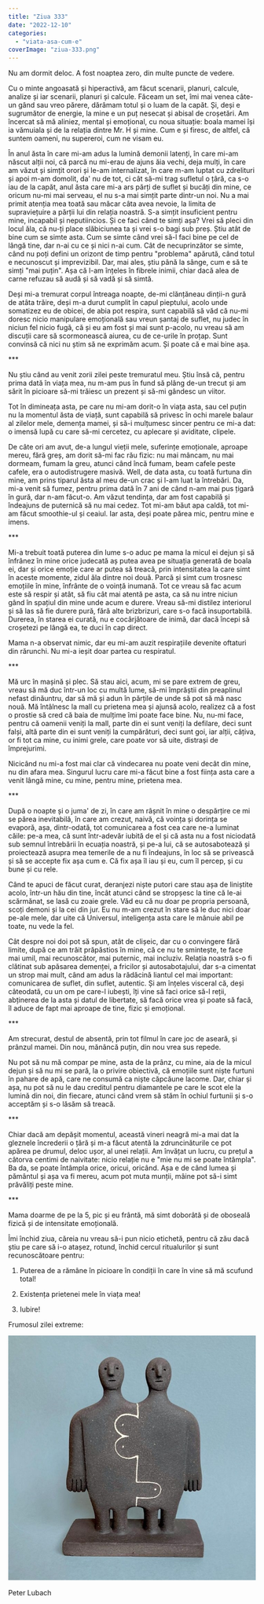 ```yaml
---
title: "Ziua 333"
date: "2022-12-10"
categories: 
  - "viata-asa-cum-e"
coverImage: "ziua-333.png"
---
```


Nu am dormit deloc. A fost noaptea zero, din multe puncte de vedere.

Cu o minte angoasată și hiperactivă, am făcut scenarii, planuri, calcule, analize și iar scenarii, planuri și calcule. Făceam un set, îmi mai venea câte-un gând sau vreo părere, dărâmam totul și o luam de la capăt. Și, deși e sugrumător de energie, la mine e un puț nesecat și abisal de croșetări. Am încercat să mă aliniez, mental și emoțional, cu noua situație: boala mamei își ia vămuiala și de la relația dintre Mr. H și mine. Cum e și firesc, de altfel, că suntem oameni, nu supereroi, cum ne visam eu. 

În anul ăsta în care mi-am adus la lumină demonii latenți, în care mi-am născut alții noi, că parcă nu mi-erau de ajuns ăia vechi, deja mulți, în care am văzut și simțit orori și le-am internalizat, în care m-am luptat cu zdrelituri și apoi m-am domolit, da' nu de tot, ci cât să-mi trag sufletul o țâră, ca s-o iau de la capăt, anul ăsta care mi-a ars părți de suflet și bucăți din mine, ce oricum nu-mi mai serveau, el nu s-a mai simțit parte dintr-un noi. Nu a mai primit atenția mea toată sau măcar câta avea nevoie, la limita de supraviețuire a părții lui din relația noastră. S-a simțit insuficient pentru mine, incapabil și neputiincios. Și ce faci când te simți așa? Vrei să pleci din locul ăla, că nu-ți place slăbiciunea ta și vrei s-o bagi sub preș. Știu atât de bine cum se simte asta. Cum se simte când vrei să-l faci bine pe cel de lângă tine, dar n-ai cu ce și nici n-ai cum. Cât de necuprinzător se simte, când nu poți defini un orizont de timp pentru "problema" apărută, când totul e necunoscut și imprevizibil. Dar, mai ales, știu până la sânge, cum e să te simți "mai puțin". Așa că l-am înțeles în fibrele inimii, chiar dacă alea de carne refuzau să audă și să vadă și să simtă.

Deși mi-a tremurat corpul întreaga noapte, de-mi clănțăneau dinții-n gură de atâta trăire, deși m-a durut cumplit în capul pieptului, acolo unde somatizez eu de obicei, de abia pot respira, sunt capabilă să văd că nu-mi doresc nicio manipulare emoțională sau vreun șantaj de suflet, nu judec în niciun fel nicio fugă, că și eu am fost și mai sunt p-acolo, nu vreau să am discuții care să scormonească aiurea, cu de ce-urile în proțap. Sunt convinsă că nici nu știm să ne exprimăm acum. Și poate că e mai bine așa.

\*\*\*

Nu știu când au venit zorii zilei peste tremuratul meu. Știu însă că, pentru prima dată în viața mea, nu m-am pus în fund să plâng de-un trecut și am sărit în picioare să-mi trăiesc un prezent și să-mi gândesc un viitor. 

Tot în dimineața asta, pe care nu mi-am dorit-o în viața asta, sau cel puțin nu la momentul ăsta de viață, sunt capabilă să privesc în ochi marele balaur al zilelor mele, demența mamei, și să-i mulțumesc sincer pentru ce mi-a dat: o imensă lupă cu care să-mi cercetez, cu aplecare și aviditate, clipele. 

De câte ori am avut, de-a lungul vieții mele, suferințe emoționale, aproape mereu, fără greș, am dorit să-mi fac rău fizic: nu mai mâncam, nu mai dormeam, fumam la greu, atunci când încă fumam, beam cafele peste cafele, era o autodistrugere masivă. Well, de data asta, cu toată furtuna din mine, am prins tiparul ăsta al meu de-un crac și l-am luat la întrebări. Da, mi-a venit să fumez, pentru prima dată în 7 ani de când n-am mai pus țigară în gură, dar n-am făcut-o. Am văzut tendința, dar am fost capabilă și îndeajuns de puternică să nu mai cedez. Tot mi-am băut apa caldă, tot mi-am făcut smoothie-ul și ceaiul. Iar asta, deși poate părea mic, pentru mine e imens. 

\*\*\*

Mi-a trebuit toată puterea din lume s-o aduc pe mama la micul ei dejun și să înfrânez în mine orice judecată aș putea avea pe situația generată de boala ei, dar și orice emoție care ar putea să treacă, prin intensitatea la care simt în aceste momente, zidul ăla dintre noi două. Parcă și simt cum trosnesc emoțiile în mine, înfrânte de o voință inumană. Tot ce vreau să fac acum este să respir și atât, să fiu cât mai atentă pe asta, ca să nu intre niciun gând în spațiul din mine unde acum e durere. Vreau să-mi distilez interiorul și să las să fie durere pură, fără alte brizbrizuri, care s-o facă insuportabilă. Durerea, în starea ei curată, nu e cocârjătoare de inimă, dar dacă începi să croșetezi pe lângă ea, te duci în cap direct.

Mama n-a observat nimic, dar eu mi-am auzit respirațiile devenite oftaturi din rărunchi. Nu mi-a ieșit doar partea cu respiratul. 

\*\*\*

Mă urc în mașină și plec. Să stau aici, acum, mi se pare extrem de greu, vreau să mă duc într-un loc cu multă lume, să-mi împrăștii din preaplinul nefast dinăuntru, dar să mă și adun în părțile de unde să pot să mă nasc nouă. Mă întâlnesc la mall cu prietena mea și ajunsă acolo, realizez că a fost o prostie să cred că baia de mulțime îmi poate face bine. Nu, nu-mi face, pentru că oamenii veniți la mall, parte din ei sunt veniți la defilare, deci sunt falși, altă parte din ei sunt veniți la cumpărături, deci sunt goi, iar alții, câțiva, or fi tot ca mine, cu inimi grele, care poate vor să uite, distrași de împrejurimi.

Nicicând nu mi-a fost mai clar că vindecarea nu poate veni decât din mine, nu din afara mea. Singurul lucru care mi-a făcut bine a fost ființa asta care a venit lângă mine, cu mine, pentru mine, prietena mea.

\*\*\*

După o noapte și o juma' de zi, în care am râșnit în mine o despărțire ce mi se părea inevitabilă, în care am crezut, naivă, că voința și dorința se evaporă, așa, dintr-odată, tot comunicarea a fost cea care ne-a luminat căile: pe-a mea, că sunt într-adevăr iubită de el și că asta nu a fost niciodată sub semnul întrebării în ecuația noastră, și pe-a lui, că se autosabotează și proiectează asupra mea temerile de a nu fi îndeajuns, în loc să se privească și să se accepte fix așa cum e. Că fix așa îl iau și eu, cum îl percep, și cu bune și cu rele.

Când te apuci de făcut curat, deranjezi niște putori care stau așa de liniștite acolo, într-un hău din tine, încât atunci când se stropșesc la tine că le-ai scărmănat, se lasă cu zoaie grele. Văd eu că nu doar pe propria persoană, scoți demoni și la cei din jur. Eu nu m-am crezut în stare să le duc nici doar pe-ale mele, dar uite că Universul, inteligența asta care le mânuie abil pe toate, nu vede la fel. 

Cât despre noi doi pot să spun, atât de clișeic, dar cu o convingere fără limite, după ce am trăit prăpăstios în mine, că ce nu te smintește, te face mai umil, mai recunoscător, mai puternic, mai incluziv. Relația noastră s-o fi clătinat sub apăsarea demenței, a fricilor și autosabotajului, dar s-a cimentat un strop mai mult, când am adus la rădăcină liantul cel mai important: comunicarea de suflet, din suflet, autentic. Și am înțeles visceral că, deși câteodată, cu un om pe care-l iubești, îți vine să faci orice să-l reții, abținerea de la asta și datul de libertate, să facă orice vrea și poate să facă, îl aduce de fapt mai aproape de tine, fizic și emoțional. 

\*\*\*

Am strecurat, destul de absentă, prin tot filmul în care joc de aseară, și prânzul mamei. Din nou, mănâncă puțin, din nou vrea sus repede.

Nu pot să nu mă compar pe mine, asta de la prânz, cu mine, aia de la micul dejun și să nu mi se pară, la o privire obiectivă, că emoțiile sunt niște furtuni în pahare de apă, care ne consumă ca niște căpcăune lacome. Dar, chiar și așa, nu pot să nu le dau creditul pentru diamantele pe care le scot ele la lumină din noi, din fiecare, atunci când vrem să stăm în ochiul furtunii și s-o acceptăm și s-o lăsăm să treacă.

\*\*\*

Chiar dacă am depășit momentul, această vineri neagră mi-a mai dat la gleznele încrederii o țâră și m-a făcut atentă la zdruncinăturile ce pot apărea pe drumul, deloc ușor, al unei relații. Am învățat un lucru, cu prețul a câtorva centimi de naivitate: nicio relație nu e "mie nu mi se poate întâmpla". Ba da, se poate întâmpla orice, oricui, oricând. Așa e de când lumea și pământul și așa va fi mereu, acum pot muta munții, mâine pot să-i simt prăvăliți peste mine.

\*\*\*

Mama doarme de pe la 5, pic și eu frântă, mă simt doborâtă și de oboseală fizică și de intensitate emoțională. 

Îmi închid ziua, căreia nu vreau să-i pun nicio etichetă, pentru că zău dacă știu pe care să i-o atașez, rotund, închid cercul ritualurilor și sunt recunoscătoare pentru:

1. Puterea de a rămâne în picioare în condiții în care în vine să mă scufund total!

3. Existența prietenei mele în viața mea!

5. Iubire!

Frumosul zilei extreme:

![](images/333.jpeg)

Peter Lubach
